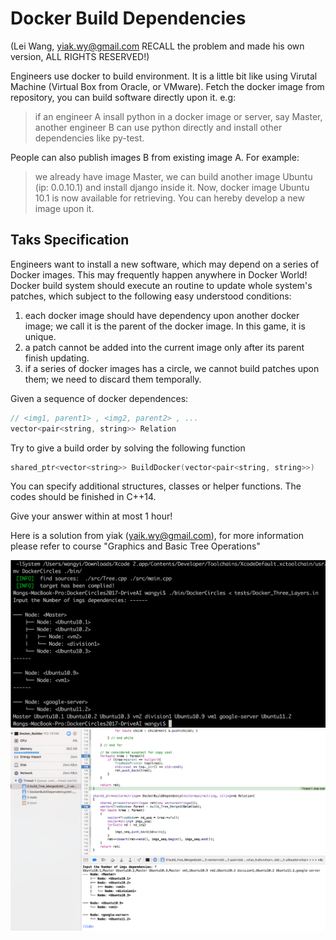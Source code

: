 Docker Build Dependencies
=========================

 (Lei Wang, yiak.wy@gmail.com RECALL the problem and made his own version, ALL RIGHTS RESERVED!)

Engineers use docker to build environment. It is a little bit like using Virutal Machine \(Virtual Box from Oracle, or VMware\). 
Fetch the docker image from repository, you can build software directly upon it. e.g:

> if an engineer A insall python in a docker image or server, say Master, another engineer B can use python directly and install other dependencies like py-test.

People can also publish images B from existing image A. For example:

> we already have image Master, we can build another image Ubuntu \(ip: 0.0.10.1\) and install django inside it. Now, docker image Ubuntu 10.1 is now available for retrieving. You can hereby develop a new image upon it.

## Taks Specification

Engineers want to install a new software, which may depend on a series of Docker images. This may frequently happen anywhere in Docker World! Docker build system should execute an routine to update whole system's patches, which subject to the following easy understood conditions:

1. each docker image should have dependency upon another docker image; we call it is the parent of the docker image. In this game, it is unique.
2. a patch cannot be added into the current image only after its parent finish updating.
3. if a series of docker images has a circle, we cannot build patches upon them; we need to discard them temporally.

Given a sequence of docker dependences:

```c++
// <img1, parent1> , <img2, parent2> , ...
vector<pair<string, string>> Relation
```

Try to give a build order by solving the following function

```c++
shared_ptr<vector<string>> BuildDocker(vector<pair<string, string>>)
```

You can specify additional structures, classes or helper functions. The codes should be finished in C++14.

Give your answer within at most 1 hour!

Here is a solution from yiak \(yaik.wy@gmail.com\), for more information please refer to course "Graphics and Basic Tree Operations"

![demo1](https://github.com/yiakwy/Onsite-Blackboard-Code-Interview/raw/master/DockerCircles2017-DriveAI/P1/images/demo1.png)
![demo2](https://github.com/yiakwy/Onsite-Blackboard-Code-Interview/raw/master/DockerCircles2017-DriveAI/P1/images/demo2.png)
